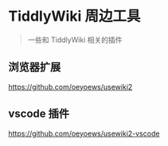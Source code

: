 # TiddlyWiki 周边工具

> 一些和 TiddlyWiki 相关的插件

## 浏览器扩展

https://github.com/oeyoews/usewiki2

## vscode 插件

https://github.com/oeyoews/usewiki2-vscode

